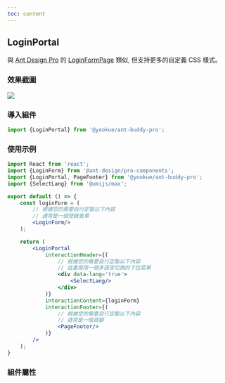 ```yaml
---
toc: content
---
```


## LoginPortal

與 [Ant Design Pro](https://pro.ant.design/) 的 [LoginFormPage](https://github.com/ant-design/pro-components/blob/master/packages/form/src/components/LoginForm/index.md) 類似, 但支持更多的自定義 CSS 樣式。

### 效果截圖

![](/ant-buddy-pro/assets/img/snap/login-portal-1.jpg)

### 導入組件

```jsx | pure
import {LoginPortal} from '@yookue/ant-buddy-pro';
```

### 使用示例

```jsx | pure
import React from 'react';
import {LoginForm} from '@ant-design/pro-components';
import {LoginPortal, PageFooter} from '@yookue/ant-buddy-pro';
import {SelectLang} from '@umijs/max';

export default () => {
    const loginForm = (
        // 根據您的需要自行定製以下內容
        // 通常是一個登錄表單
        <LoginForm/>
    );

    return (
        <LoginPortal
            interactionHeader={(
                // 根據您的需要自行定製以下內容
                // 這裏使用一個多語言切換的下拉菜單
                <div data-lang='true'>
                    <SelectLang/>
                </div>
            )}
            interactionContent={loginForm}
            interactionFooter={(
                // 根據您的需要自行定製以下內容
                // 通常是一個頁腳
                <PageFooter/>
            )}
        />
    );
}
```

### 組件屬性

<API src="@/layouts/LoginPortal/index.tsx" hideTitle></API>
